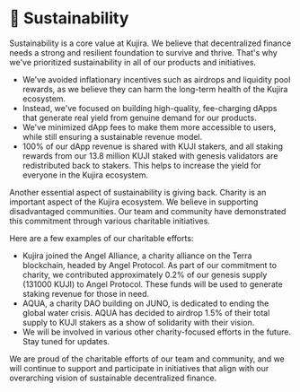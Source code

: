 # 🌳 Sustainability

Sustainability is a core value at Kujira. We believe that decentralized finance needs a strong and resilient foundation to survive and thrive. That's why we've prioritized sustainability in all of our products and initiatives.

* We've avoided inflationary incentives such as airdrops and liquidity pool rewards, as we believe they can harm the long-term health of the Kujira ecosystem.
* Instead, we've focused on building high-quality, fee-charging dApps that generate real yield from genuine demand for our products.
* We've minimized dApp fees to make them more accessible to users, while still ensuring a sustainable revenue model.
* 100% of our dApp revenue is shared with KUJI stakers, and all staking rewards from our 13.8 million KUJI staked with genesis validators are redistributed back to stakers. This helps to increase the yield for everyone in the Kujira ecosystem.

Another essential aspect of sustainability is giving back. Charity is an important aspect of the Kujira ecosystem. We believe in supporting disadvantaged communities. Our team and community have demonstrated this commitment through various charitable initiatives.

Here are a few examples of our charitable efforts:

* Kujira joined the Angel Alliance, a charity alliance on the Terra blockchain, headed by Angel Protocol. As part of our commitment to charity, we contributed approximately 0.2% of our genesis supply (131000 KUJI) to Angel Protocol. These funds will be used to generate staking revenue for those in need.
* AQUA, a charity DAO building on JUNO, is dedicated to ending the global water crisis. AQUA has decided to airdrop 1.5% of their total supply to KUJI stakers as a show of solidarity with their vision.
* We will be involved in various other charity-focused efforts in the future. Stay tuned for updates.

We are proud of the charitable efforts of our team and community, and we will continue to support and participate in initiatives that align with our overarching vision of sustainable decentralized finance.
